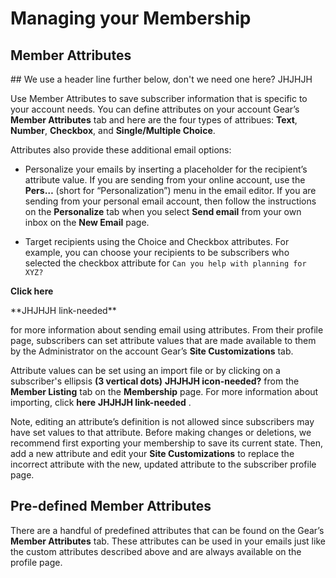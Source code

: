 # Managing your Membership

## Member Attributes
<span id="gv-2members-4membersattributes"></span>

<span class="todo">
## We use a header line further below, don't we need one here? JHJHJH
</span>

Use Member Attributes to save subscriber information that is specific to
your account needs.
You can define attributes on your account Gear’s
**Member Attributes** tab and here are the four types of attribues:
**Text**, **Number**, **Checkbox**, and **Single/Multiple Choice**.

Attributes also provide these additional email options:

* Personalize your emails by inserting a placeholder for the recipient’s
attribute value.
If you are sending from your online account, use the **Pers…** (short
for “Personalization”) menu in the email editor.
If you are sending from your personal email account, then follow the
instructions on the **Personalize** tab when you select **Send email**
from your own inbox on the **New Email** page.

* Target recipients using the Choice and Checkbox attributes.
For example, you can choose your recipients to be subscribers who
selected the checkbox attribute for `Can you help with planning for
XYZ?`

**Click here**

<span class="todo">
**JHJHJH link-needed**
</span>

for more information about sending email using attributes.
From their profile page, subscribers can set attribute values that
are made available to them by the Administrator on the account Gear’s
**Site Customizations** tab.  

Attribute values can be set using an import file or by clicking on a
subscriber's ellipsis **(3 vertical dots)**
<span class="todo">
**JHJHJH icon-needed?**
</span>
from the **Member Listing** tab on the **Membership** page.
For more information about importing, click **here**
<span class="todo">
**JHJHJH link-needed**
</span>
.

Note, editing an attribute’s definition is not allowed since
subscribers may have set values to that attribute.
Before making changes or deletions, we recommend first exporting your
membership to save its current state.
Then, add a new attribute and edit your **Site Customizations** to
replace the incorrect attribute with the new, updated attribute to the
subscriber profile page.

## Pre-defined Member Attributes
There are a handful of predefined attributes that can be found on the
Gear’s **Member Attributes** tab.
These attributes can be used in your emails just like the custom
attributes described above and are always available on the profile page.
